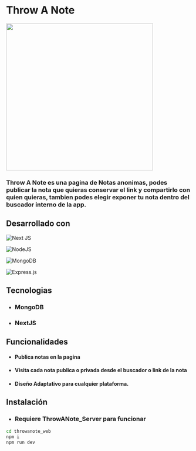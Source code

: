 # Throw A Note 

<a href="https://throwanote.vercel.app" ><img width=400 src="./public/img/preview.png"></a>

### Throw A Note es una pagina de Notas anonimas, podes publicar la nota que quieras conservar el link y compartirlo con quien quieras, tambien podes elegir exponer tu nota dentro del buscador interno de la app.


## Desarrollado con 

![Next JS](https://img.shields.io/badge/Next-black?style=for-the-badge&logo=next.js&logoColor=white)

![NodeJS](https://img.shields.io/badge/node.js-6DA55F?style=for-the-badge&logo=node.js&logoColor=white)

![MongoDB](https://img.shields.io/badge/MongoDB-%234ea94b.svg?style=for-the-badge&logo=mongodb&logoColor=white)

![Express.js](https://img.shields.io/badge/express.js-%23404d59.svg?style=for-the-badge&logo=express&logoColor=%2361DAFB)



## Tecnologias

- ### MongoDB
- ### NextJS

## Funcionalidades

- #### Publica notas en la pagina
- #### Visita cada nota publica o privada desde el buscador o link de la nota
- #### Diseño Adaptativo para cualquier plataforma.

## Instalación

- ### Requiere ThrowANote_Server para funcionar

```sh
cd throwanote_web
npm i
npm run dev
```